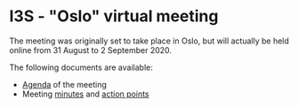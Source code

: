 # I3S - "Oslo" virtual meeting

The meeting was originally set to take place in Oslo, but will actually be held online from 31 August to 2 September 2020. 

The following documents are available:

  * [Agenda](agenda-final.md) of the meeting
  * Meeting [minutes](minutes.md) and [action points](action-points.md)

